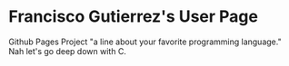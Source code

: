 # Francisco Gutierrez's User Page
<!-- CSE110GithubPagesProject
-->
Github Pages Project
"a line about your favorite programming language."
Nah let's go deep down with C. 